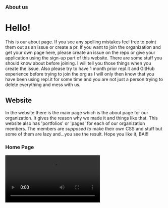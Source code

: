### About us
# Hello!
This is our about page. If you see any spelling mistakes feel free to point them out as an issue or create a pr. If you want to join the organization and get your own page here, please create an issue on the repo or give your application using the sign-up part of this website. There are some stuff you should know about before joining. I will tell you those things when you create the issue. Also please try to have 1 month prior repl.it and GitHub experience before trying to join the org as I will only then know that you have been using repl.it for some time and you are not just a person trying to delete everything and mess with us.

## Website
In the website there is the main page which is the about page for our organization. It gives the reason why we made it and things like that. This website also has 'portfolios' or 'pages' for each of our organization members. The members are _supposed to_ make their own CSS and stuff but some of them are lazy and...you see the result. Hope you like it, BAI!!

### Home Page
![watch the video ](https://github.com/Koushikijaiswal/About_us_Full_responsive_website/blob/main/About_us.mp4)
